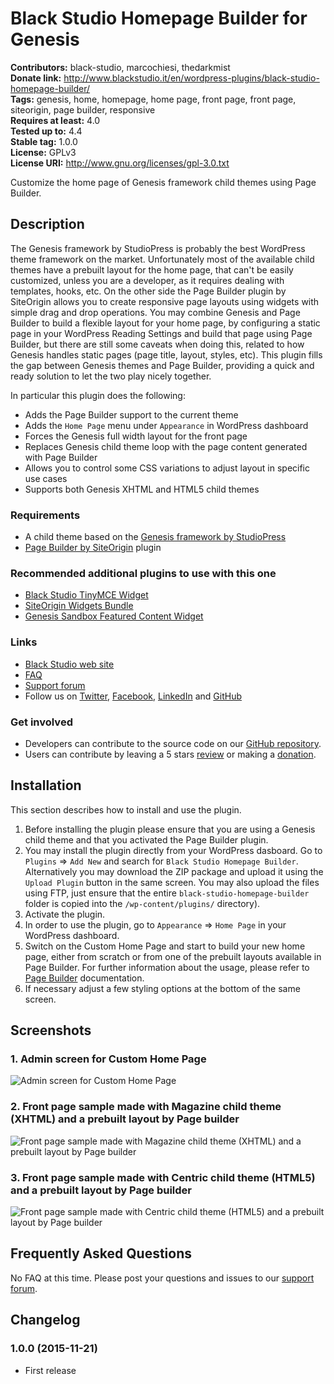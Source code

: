# Black Studio Homepage Builder for Genesis #
**Contributors:** black-studio, marcochiesi, thedarkmist  
**Donate link:** http://www.blackstudio.it/en/wordpress-plugins/black-studio-homepage-builder/   
**Tags:** genesis, home, homepage, home page, front page, front page, siteorigin, page builder, responsive  
**Requires at least:** 4.0  
**Tested up to:** 4.4  
**Stable tag:** 1.0.0  
**License:** GPLv3  
**License URI:** http://www.gnu.org/licenses/gpl-3.0.txt  

Customize the home page of Genesis framework child themes using Page Builder.

## Description ##

The Genesis framework by StudioPress is probably the best WordPress theme framework on the market. Unfortunately most of the available child themes have a prebuilt layout for the home page, that can't be easily customized, unless you are a developer, as it requires dealing with templates, hooks, etc.
On the other side the Page Builder plugin by SiteOrigin allows you to create responsive page layouts using widgets with simple drag and drop operations.
You may combine Genesis and Page Builder to build a flexible layout for your home page, by configuring a static page in your WordPress Reading Settings and build that page using Page Builder, but there are still some caveats when doing this, related to how Genesis handles static pages (page title, layout, styles, etc).
This plugin fills the gap between Genesis themes and Page Builder, providing a quick and ready solution to let the two play nicely together.

In particular this plugin does the following:

* Adds the Page Builder support to the current theme
* Adds the `Home Page` menu under `Appearance` in WordPress dashboard
* Forces the Genesis full width layout for the front page
* Replaces Genesis child theme loop with the page content generated with Page Builder
* Allows you to control some CSS variations to adjust layout in specific use cases
* Supports both Genesis XHTML and HTML5 child themes

### Requirements ###

* A child theme based on the [Genesis framework by StudioPress](http://www.studiopress.com/)
* [Page Builder by SiteOrigin](https://wordpress.org/plugins/siteorigin-panels/) plugin

### Recommended additional plugins to use with this one ###

* [Black Studio TinyMCE Widget](https://wordpress.org/plugins/black-studio-tinymce-widget/)
* [SiteOrigin Widgets Bundle](https://wordpress.org/plugins/so-widgets-bundle/)
* [Genesis Sandbox Featured Content Widget](https://wordpress.org/plugins/genesis-featured-content-widget/)

### Links ###

* [Black Studio web site](http://www.blackstudio.it/en/)
* [FAQ](https://wordpress.org/plugins/black-studio-homepage-builder/faq/)
* [Support forum](https://wordpress.org/support/plugin/black-studio-homepage-builder)
* Follow us on [Twitter](https://twitter.com/blackstudioita), [Facebook](https://www.facebook.com/blackstudiocomunicazione), [LinkedIn](https://www.linkedin.com/company/black-studio) and [GitHub](https://github.com/black-studio)

### Get involved ###

* Developers can contribute to the source code on our [GitHub repository](https://github.com/black-studio/black-studio-homepage-builder).
* Users can contribute by leaving a 5 stars [review](https://wordpress.org/support/view/plugin-reviews/black-studio-homepage-builder#postform) or making a [donation](http://www.blackstudio.it/en/wordpress-plugins/black-studio-homepage-builder/).

## Installation ##

This section describes how to install and use the plugin.

1. Before installing the plugin please ensure that you are using a Genesis child theme and that you activated the Page Builder plugin.
2. You may install the plugin directly from your WordPress dasboard. Go to `Plugins` => `Add New` and search for `Black Studio Homepage Builder`. Alternatively you may download the ZIP package and upload it using the `Upload Plugin` button in the same screen. You may also upload the files using FTP, just ensure that the entire `black-studio-homepage-builder` folder is copied into the `/wp-content/plugins/` directory).
3. Activate the plugin.
4. In order to use the plugin, go to `Appearance` => `Home Page` in your WordPress dashboard.
5. Switch on the Custom Home Page and start to build your new home page, either from scratch or from one of the prebuilt layouts available in Page Builder. For further information about the usage, please refer to [Page Builder](https://wordpress.org/plugins/siteorigin-panels/) documentation.
6. If necessary adjust a few styling options at the bottom of the same screen.

## Screenshots ##

### 1. Admin screen for Custom Home Page ###
![Admin screen for Custom Home Page](https://raw.githubusercontent.com/black-studio/black-studio-homepage-builder-for-genesis/develop/assets/screenshot-1.png)

### 2. Front page sample made with Magazine child theme (XHTML) and a prebuilt layout by Page builder ###
![Front page sample made with Magazine child theme (XHTML) and a prebuilt layout by Page builder](https://raw.githubusercontent.com/black-studio/black-studio-homepage-builder-for-genesis/develop/assets/screenshot-2.png)

### 3. Front page sample made with Centric child theme (HTML5) and a prebuilt layout by Page builder ###
![Front page sample made with Centric child theme (HTML5) and a prebuilt layout by Page builder](https://raw.githubusercontent.com/black-studio/black-studio-homepage-builder-for-genesis/develop/assets/screenshot-3.png)


## Frequently Asked Questions ##

No FAQ at this time. Please post your questions and issues to our [support forum](https://wordpress.org/support/plugin/black-studio-homepage-builder).

## Changelog ##

### 1.0.0 (2015-11-21) ###
* First release
